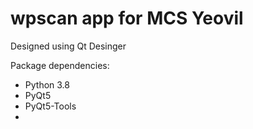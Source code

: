 # wpscan app for MCS Yeovil


Designed using Qt Desinger 

Package dependencies:

- Python 3.8
- PyQt5 
- PyQt5-Tools
-
